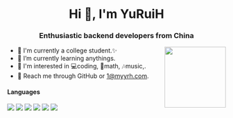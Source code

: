<h1 align="center">Hi 👋, I'm YuRuiH</h1>
<h3 align="center">Enthusiastic backend developers from China</h3>
<img align="right" height="141" src="https://github-readme-stats.vercel.app/api?username=xia0ne&theme=tokyonight&show_icons=true&count_private=true&hide_border=true">
<!-- ![](https://github-readme-stats.vercel.app/api?username=zzyyyl&theme=tokyonight&show_icons=true&count_private=true) -->

- 🐶 I'm currently a college student.✨
- 🌱 I’m currently learning anythings.
- 👀 I'm interested in 💻coding, 📝math, 🎶music,.
- 📧 Reach me through GitHub or 1@myyrh.com.

#### Languages
![](https://img.shields.io/badge/C++-00599C?logo=cplusplus&logoColor=fff)
![](https://img.shields.io/badge/C-00599C?logo=c&logoColor=fff)
![](https://img.shields.io/badge/Python-743ea2?logo=python&logoColor=fff)
![](https://img.shields.io/badge/Java-743ea2?logo=java&logoColor=fff)
![](https://img.shields.io/badge/JavaScript-00599C?logo=javascript&logoColor=fff)
![](https://img.shields.io/badge/HTML5-dd3364?logo=html5&logoColor=fff)
